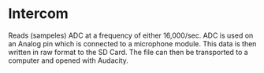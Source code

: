# Intercom

Reads (sampeles) ADC at a frequency of either 16,000/sec. ADC is used on an Analog pin which is connected to a microphone module.
This data is then written in raw format to the SD Card. The file can then be transported to a computer and opened with Audacity.


